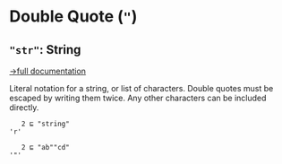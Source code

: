 # Double Quote (`"`)

## `"str"`: String
[→full documentation](https://mlochbaum.github.io/BQN/doc/token.html#characters-and-strings)

Literal notation for a string, or list of characters. Double quotes must be escaped by writing them twice. Any other characters can be included directly.

```bqn
   2 ⊑ "string"
'r'

   2 ⊑ "ab""cd"
'"'
```
